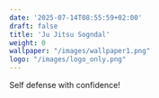 ```yaml
---
date: '2025-07-14T08:55:59+02:00'
draft: false
title: 'Ju Jitsu Sogndal'
weight: 0
wallpaper: "/images/wallpaper1.png"
logo: "/images/logo_only.png"
---
```


Self defense with confidence!